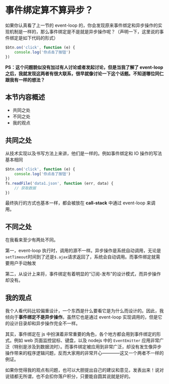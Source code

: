 # 事件绑定算不算异步？

如果你认真看了上一节的 event-loop 的，你会发现原来事件绑定和异步操作的实现机制是一样的，那么事件绑定是不是就是异步操作呢？（声明一下，这里说的事件绑定是如下代码的形式）

```javascript
$btn.on('click', function (e) {
    console.log('你点击了按钮')
})
```

**PS：这个问题貌似没有加过有人讨论或者发起讨论，但是当我了解了 event-loop 之后，我就发现这两者有很大联系，很早就像讨论一下这个话题。不知道哪位同仁跟我有一样的想法？**

## 本节内容概述

- 共同之处
- 不同之处
- 我的观点

## 共同之处

从技术实现以及书写方法上来讲，他们是一样的。例如事件绑定和 IO 操作的写法基本相同

```javascript
$btn.on('click', function (e) {
    console.log('你点击了按钮')
})
fs.readFile('data1.json', function (err, data) {
    // 获取数据
})
```

最终执行的方式也基本一样，都会被放在 **call-stack** 中通过 event-loop 来调用。

## 不同之处

在我看来至少有两处不同。

第一，event-loop 执行时，调用的源不一样。异步操作是系统自动调用，无论是`setTimeout`时间到了还是`$.ajax`请求返回了，系统会自动调用。而事件绑定就需要用户手动触发

第二，从设计上来将，事件绑定有着明显的“订阅-发布”的设计模式，而异步操作却没有。

## 我的观点

我个人看代码比较偏重设计，一个东西是什么要看它是为什么而设计的。因此，我倾向于**事件绑定不是异步操作**。虽然它也是通过 event-loop 实现调用的，但是它的设计目录却和异步操作完全不一样。

其实，事件绑定在 js 中扮演着非常重要的角色，各个地方都会用到事件绑定的形式。例如 web 页面监控鼠标、键盘，以及 nodejs 中的 `EventEmitter` 应用非常广泛（特别是涉及到数据流时）。而事件绑定被应用到非常广泛，却没有发生像异步操作带来的程序逻辑问题，反而大家用的非常开心————这又一个两者不一样的例证。

如果你觉得我的观点有问题，也可以大胆提出自己的建议和意见，发表出来！说对说错都无所谓，也不会扣你落户积分，只要能自圆其说就是好的。




